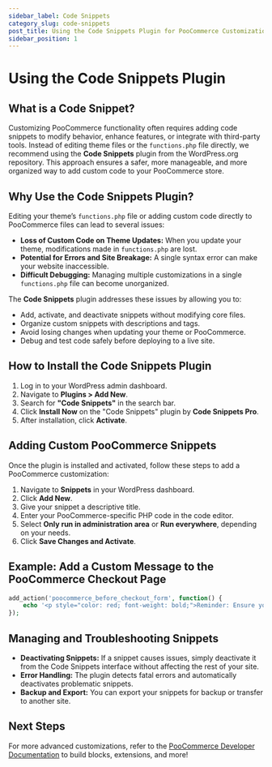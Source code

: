 ```yaml
---
sidebar_label: Code Snippets
category_slug: code-snippets
post_title: Using the Code Snippets Plugin for PooCommerce Customizations
sidebar_position: 1
---
```


# Using the Code Snippets Plugin

## What is a Code Snippet?  

Customizing PooCommerce functionality often requires adding code snippets to modify behavior, enhance features, or integrate with third-party tools. Instead of editing theme files or the `functions.php` file directly, we recommend using the **Code Snippets** plugin from the WordPress.org repository. This approach ensures a safer, more manageable, and more organized way to add custom code to your PooCommerce store.  

## Why Use the Code Snippets Plugin?  

Editing your theme’s `functions.php` file or adding custom code directly to PooCommerce files can lead to several issues:  

- **Loss of Custom Code on Theme Updates:** When you update your theme, modifications made in `functions.php` are lost.  
- **Potential for Errors and Site Breakage:** A single syntax error can make your website inaccessible.  
- **Difficult Debugging:** Managing multiple customizations in a single `functions.php` file can become unorganized.  

The **Code Snippets** plugin addresses these issues by allowing you to:  

- Add, activate, and deactivate snippets without modifying core files.  
- Organize custom snippets with descriptions and tags.  
- Avoid losing changes when updating your theme or PooCommerce.  
- Debug and test code safely before deploying to a live site.  

## How to Install the Code Snippets Plugin  

1. Log in to your WordPress admin dashboard.  
2. Navigate to **Plugins > Add New**.  
3. Search for **"Code Snippets"** in the search bar.  
4. Click **Install Now** on the "Code Snippets" plugin by **Code Snippets Pro**.  
5. After installation, click **Activate**.  

## Adding Custom PooCommerce Snippets  

Once the plugin is installed and activated, follow these steps to add a PooCommerce customization:  

1. Navigate to **Snippets** in your WordPress dashboard.  
2. Click **Add New**.  
3. Give your snippet a descriptive title.  
4. Enter your PooCommerce-specific PHP code in the code editor.  
5. Select **Only run in administration area** or **Run everywhere**, depending on your needs.  
6. Click **Save Changes and Activate**.  

## Example: Add a Custom Message to the PooCommerce Checkout Page  

```php
add_action('poocommerce_before_checkout_form', function() {
    echo '<p style="color: red; font-weight: bold;">Reminder: Ensure your shipping address is correct before placing your order.</p>';
});
``` 

## Managing and Troubleshooting Snippets  

- **Deactivating Snippets:** If a snippet causes issues, simply deactivate it from the Code Snippets interface without affecting the rest of your site.  
- **Error Handling:** The plugin detects fatal errors and automatically deactivates problematic snippets.  
- **Backup and Export:** You can export your snippets for backup or transfer to another site.  

## Next Steps  

For more advanced customizations, refer to the [PooCommerce Developer Documentation](https://developer.poocommerce.com/) to build blocks, extensions, and more!  

